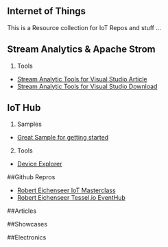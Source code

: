 Internet of Things
---
This is a Resource collection for IoT Repos and stuff ...

Stream Analytics & Apache Strom
---
1. Tools
- [Stream Analytic Tools for Visual Studio Article](https://azure.microsoft.com/en-us/blog/azure-stream-analytics-tools-for-visual-studio/)
- [Stream Analytic Tools for Visual Studio Download](https://www.microsoft.com/en-us/download/details.aspx?id=54630)

IoT Hub
---
1. Samples
- [Great Sample for getting started](https://github.com/Microsoft/iot-samples)
2. Tools
- [Device Explorer](https://github.com/Azure/azure-iot-sdk-csharp/tree/master/tools/DeviceExplorer)

##Github Repros
- [Robert Eichenseer IoT Masterclass](https://github.com/RobertEichenseer/IoT_MasterClass)
- [Robert Eichenseer Tessel.io EventHub](https://github.com/RobertEichenseer/TesselEventHubHoL)

##Articles

##Showcases

##Electronics